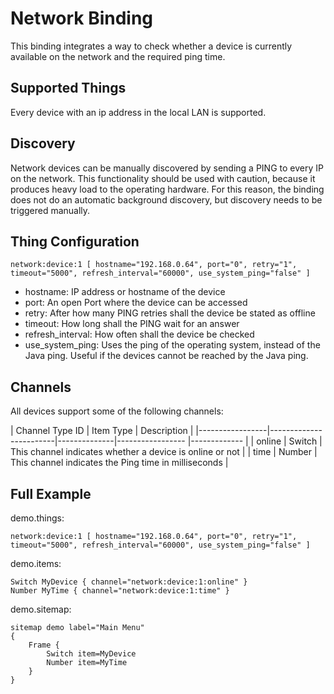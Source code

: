 # Network Binding

This binding integrates a way to check whether a device is currently available on the network and the required ping time. 

## Supported Things

Every device with an ip address in the local LAN is supported.








## Discovery

Network devices can be manually discovered by sending a PING to every IP on the network. This functionality should be used with caution, because it produces heavy load to the operating hardware. For this reason, the binding does not do an automatic background discovery, but discovery needs to be triggered manually.

## Thing Configuration

```
network:device:1 [ hostname="192.168.0.64", port="0", retry="1", timeout="5000", refresh_interval="60000", use_system_ping="false" ]
```

- hostname: IP address or hostname of the device
- port: An open Port where the device can be accessed
- retry: After how many PING retries shall the device be stated as offline
- timeout: How long shall the PING wait for an answer
- refresh_interval: How often shall the device be checked
- use\_system\_ping: Uses the ping of the operating system, instead of the Java ping. Useful if the devices cannot be reached by the Java ping.

## Channels

All devices support some of the following channels:

| Channel Type ID | Item Type    | Description  |
|-----------------|------------------------|--------------|----------------- |------------- |
| online | Switch       | This channel indicates whether a device is online or not |
| time   | Number       | This channel indicates the Ping time in milliseconds |


## Full Example

demo.things:
```
network:device:1 [ hostname="192.168.0.64", port="0", retry="1", timeout="5000", refresh_interval="60000", use_system_ping="false" ]
```

demo.items:
```
Switch MyDevice { channel="network:device:1:online" }
Number MyTime { channel="network:device:1:time" }
```

demo.sitemap:
```
sitemap demo label="Main Menu"
{
	Frame {
		Switch item=MyDevice
		Number item=MyTime
	}
}
```
